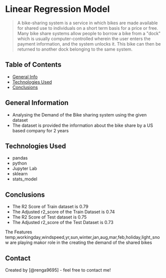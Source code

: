# Linear Regression Model
> A bike-sharing system is a service in which bikes are made available for shared use to individuals on a short term basis for a price or free. Many bike share systems allow people to borrow a bike from a "dock" which is usually computer-controlled wherein the user enters the payment information, and the system unlocks it. This bike can then be returned to another dock belonging to the same system.


## Table of Contents
* [General Info](#general-information)
* [Technologies Used](#technologies-used)
* [Conclusions](#conclusions)


<!-- You can include any other section that is pertinent to your problem -->

## General Information
- Analysing the Demand of the Bike sharing system using the given dataset
- The dataset is provided the information about the bike share by a US based company for 2 years
<!-- You don't have to answer all the questions - just the ones relevant to your project. -->




## Technologies Used
- pandas
- python
- Jupyter Lab
- sklearn 
- stats_model

<!-- As the libraries versions keep on changing, it is recommended to mention the version of library used in this project -->

## Conclusions
- The R2 Score of Train dataset is 0.79
- The Adjusted r2_score of the Train Dataset is 0.74
- The R2 Score of Test dataset is 0.75
- The Adjusted r2_score of the Test Dataset is 0.73

The Features temp,workingday,windspeed,yr,sun,winter,jan,aug,mar,feb,holiday,light_snow are playing makor role in the creating the demand of the shared bikes

<!-- You don't have to answer all the questions - just the ones relevant to your project. -->

## Contact
Created by [@renga9695] - feel free to contact me!


<!-- Optional -->
<!-- ## License -->
<!-- This project is open source and available under the [... License](). -->

<!-- You don't have to include all sections - just the one's relevant to your project -->
